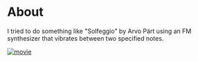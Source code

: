 # About

I tried to do something like "Solfeggio" by Arvo Pärt using an FM synthesizer that vibrates between two specified notes.

[![movie](http://img.youtube.com/vi/hTNI40JK470/0.jpg)](https://www.youtube.com/watch?v=hTNI40JK470)